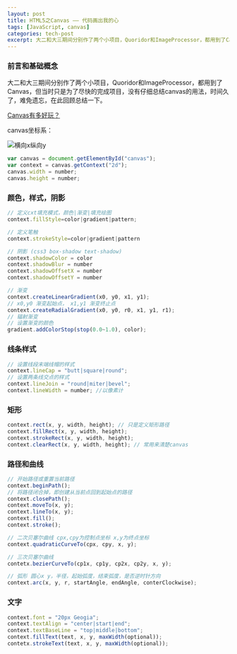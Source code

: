 ```yaml
---
layout: post
title: HTML5之Canvas —— 代码画出我的心
tags: [JavaScript, canvas]
categories: tech-post
excerpt: 大二和大三期间分别作了两个小项目，Quoridor和ImageProcessor，都用到了Canvas，但当时只是为了尽快的完成项目，没有仔细总结canvas的用法，时间久了，难免遗忘，在此回顾总结一下。
---
```


### 前言和基础概念
大二和大三期间分别作了两个小项目，Quoridor和ImageProcessor，都用到了Canvas，但当时只是为了尽快的完成项目，没有仔细总结canvas的用法，时间久了，难免遗忘，在此回顾总结一下。

[Canvas有多好玩？](http://warpprism.github.io/Advanced-WFE/Canvas_Clock/)

canvas坐标系：

![横向x纵向y](http://images.cnblogs.com/cnblogs_com/stswordman/Coordcanvas.png)

~~~javascript
var canvas = document.getElementById("canvas");
var context = canvas.getContext("2d");
canvas.width = number;
canvas.height = number;
~~~

### 颜色，样式，阴影
~~~javascript
// 定义cxt填充模式，颜色|渐变|填充绘图
context.fillStyle=color|gradient|pattern;

// 定义笔触
context.strokeStyle=color|gradient|pattern

// 阴影 (css3 box-shadow text-shadow)
context.shadowColor = color
context.shadowBlur = number
context.shadowOffsetX = number
context.shadowOffsetY = number

// 渐变
context.createLinearGradient(x0, y0, x1, y1);
// x0,y0 渐变起始点， x1,y1 渐变终止点
context.createRadialGradient(x0, y0, r0, x1, y1, r1);
// 辐射渐变
// 设置渐变的颜色
gradient.addColorStop(stop(0.0~1.0), color);
~~~

### 线条样式

~~~javascript
// 设置线段末端线帽的样式
context.lineCap = "butt|square|round";
// 设置两条线交点的样式
context.lineJoin = "round|miter|bevel";
context.lineWidth = number; //以像素计
~~~

### 矩形

~~~javascript
context.rect(x, y, width, height); // 只是定义矩形路径
context.fillRect(x, y, width, height);
context.strokeRect(x, y, width, height);
context.clearRect(x, y, width, height); // 常用来清楚canvas
~~~

### 路径和曲线
~~~javascript
// 开始路径或重置当前路径
context.beginPath();
// 将路径闭合掉，即创建从当前点回到起始点的路径
context.closePath();
context.moveTo(x, y);
context.lineTo(x, y);
context.fill();
context.stroke();

// 二次贝塞尔曲线 cpx,cpy为控制点坐标 x,y为终点坐标
context.quadraticCurveTo(cpx, cpy, x, y);

// 三次贝塞尔曲线
contetx.bezierCurveTo(cp1x, cp1y, cp2x, cp2y, x, y);

// 弧形 圆心x y，半径，起始弧度，结束弧度，是否逆时针方向
context.arc(x, y, r, startAngle, endAngle, conterClockwise);
~~~

### 文字

~~~javascript
context.font = "20px Geogia";
context.textAlign = "center|start|end";
context.textBaseLine = "top|middle|bottom";
context.fillText(text, x, y, maxWidth(optional));
contetx.strokeText(text, x, y, maxWidth(optional));
~~~


